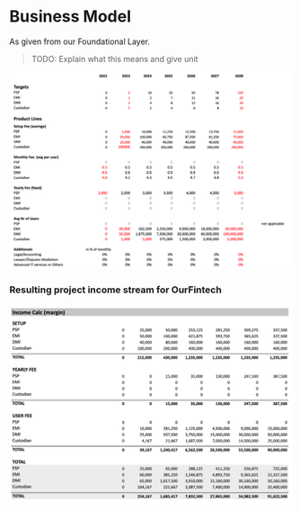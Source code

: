 # Business Model

As given from our Foundational Layer.

> TODO: Explain what this means and give unit

![](img/bizmodel_fintech1.png)  

### Resulting project income stream for OurFintech

![](img/bizmodel_fintech2.png)  